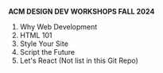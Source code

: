 **ACM DESIGN DEV WORKSHOPS FALL 2024**

1) Why Web Development
2) HTML 101
3) Style Your Site
4) Script the Future
5) Let's React (Not list in this Git Repo)
